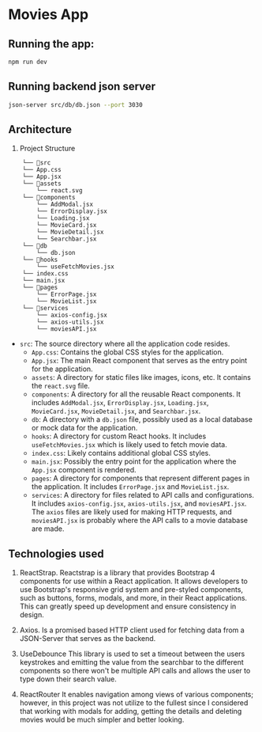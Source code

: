 # Movies App

## Running the app:
```bash
npm run dev
```


## Running backend json server
```bash
json-server src/db/db.json --port 3030
```

## Architecture
1. Project Structure

```
    └── 📁src
    └── App.css
    └── App.jsx
    └── 📁assets
        └── react.svg
    └── 📁components
        └── AddModal.jsx
        └── ErrorDisplay.jsx
        └── Loading.jsx
        └── MovieCard.jsx
        └── MovieDetail.jsx
        └── Searchbar.jsx
    └── 📁db
        └── db.json
    └── 📁hooks
        └── useFetchMovies.jsx
    └── index.css
    └── main.jsx
    └── 📁pages
        └── ErrorPage.jsx
        └── MovieList.jsx
    └── 📁services
        └── axios-config.jsx
        └── axios-utils.jsx
        └── moviesAPI.jsx
```

- `src`: The source directory where all the application code resides.
  - `App.css`: Contains the global CSS styles for the application.
  - `App.jsx`: The main React component that serves as the entry point for the application.
  - `assets`: A directory for static files like images, icons, etc. It contains the `react.svg` file.
  - `components`: A directory for all the reusable React components. It includes `AddModal.jsx`, `ErrorDisplay.jsx`, `Loading.jsx`, `MovieCard.jsx`, `MovieDetail.jsx`, and `Searchbar.jsx`.
  - `db`: A directory with a `db.json` file, possibly used as a local database or mock data for the application.
  - `hooks`: A directory for custom React hooks. It includes `useFetchMovies.jsx` which is likely used to fetch movie data.
  - `index.css`: Likely contains additional global CSS styles.
  - `main.jsx`: Possibly the entry point for the application where the `App.jsx` component is rendered.
  - `pages`: A directory for components that represent different pages in the application. It includes `ErrorPage.jsx` and `MovieList.jsx`.
  - `services`: A directory for files related to API calls and configurations. It includes `axios-config.jsx`, `axios-utils.jsx`, and `moviesAPI.jsx`. The `axios` files are likely used for making HTTP requests, and `moviesAPI.jsx` is probably where the API calls to a movie database are made.


## Technologies used
1. ReactStrap.
    Reactstrap is a library that provides Bootstrap 4 components for use within a React application. It allows developers to use Bootstrap's responsive grid system and pre-styled components, such as buttons, forms, modals, and more, in their React applications. This can greatly speed up development and ensure consistency in design.
2. Axios.
    Is a promised based HTTP client used for fetching data from a JSON-Server that serves as the backend.

3. UseDebounce
    This library is used to set a timeout between the users keystrokes and emitting the value from the searchbar to the different components so there won't be multiple API calls and allows the user to type down their search value.
4. ReactRouter
    It enables navigation among views of various components; however, in this project was not utilize to the fullest since I considered that working with modals for adding, getting the details and deleting movies would be much simpler and better looking.
